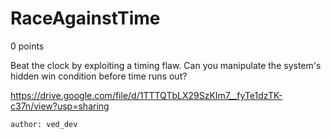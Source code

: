 # RaceAgainstTime
0 points

Beat the clock by exploiting a timing flaw. Can you manipulate the system's hidden win condition before time runs out?

https://drive.google.com/file/d/1TTTQTbLX29SzKIm7__fyTe1dzTK-c37n/view?usp=sharing

`author: ved_dev`

